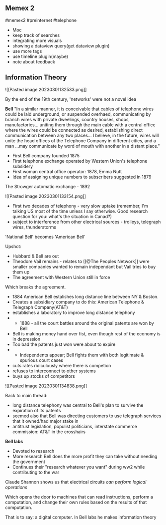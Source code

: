 ## Memex 2
#memex2 #preinternet #telephone 
- Moc
- keep track of searches
- integrating more visuals
- showing a dataview query(get dataview plugin)
- use more tags
- use timeline plugin(maybe)
- note about feedback

## Information Theory

![[Pasted image 20230301132533.png]]


By the end of the 19th century, 'networks' were not a novel idea

**Bell**
"In a similar manner, it is conceivable that cables of telephone wires could be laid underground, or suspended overhaed, communicating by branch wires with private dweelings, country houses, shops, manufactories... uniting them through the main cable with a central office where the wires could be connected as desired, establishing direct communication between any two places... I believe, in the future, wires will unite the head offices of the Telephone Company in different cities, and a man ...may communicate by word of mouth with another in a distant place."

-   First Bell company founded 1875
-   First telephone exchange operated by Western Union's telephone subsidery
-   First woman central office operator: 1878, Emma Nutt
-   Idea of assigning unique numbers to subscribers suggested in 1879

The Strowger automatic exchange - 1892

![[Pasted image 20230301133154.png]]


-   First two decades of telephony - very slow uptake (remember, I'm talking US most of the time unless I say otherwise. Good research question for you: what's the situation in Canad?)
-   subject to interference from other electrical sources - trolleys, telegraph wires, thunderstorms

'National Bell' becomes 'American Bell'

Upshot:

-   Hubbard & Bell are out
-   Theodore Vail remains - relates to [[@The Peoples Network]] were smaller companies wanted to remain independant but Vail tries to buy them up
-   The agreement with Western Union still in force

Which breaks the agreement.

-   1884 American Bell estalishes long distance line between NY & Boston.
-   Creates a subsidiary company to do this: American Telephone & Telegraph Company(AT&T)
-   establishes a laboratory to improve long distance telephony
- -   1888 - all the court battles around the original patents are won by Bell
-   Bell is making money hand over fist, even though rest of the economy is in depression
-   Too bad the patents just won were about to expire
- -   Independents appear; Bell fights them with both legitimate & spurious court cases
-   cuts rates ridiculously where there is competion
-   refuses to interconnect to other systems
-   buys up stocks of competitors


![[Pasted image 20230301134838.png]]


Back to main thread:

-   long distance telephony was central to Bell's plan to survive the expiration of its patents
-   seemed also that Bell was directing customers to use telegraph services that it owned/had major stake in
-   antitrust legislation, populist politicians, interstate commerce commission: AT&T in the crosshairs

**Bell labs**
- Devoted to research
- More research Bell does the more profit they can take without needing the government
- Continues their "research whatever you want" during ww2 while contributing to the war

Claude Shannon shows us that electrical circuits *can perform logical operations*

Which opens the door to machines that can read instructions, perform a computation, and change their own rules based on the results of that computation.

That is to say: a digital computer.
In Bell labs he makes information theory

